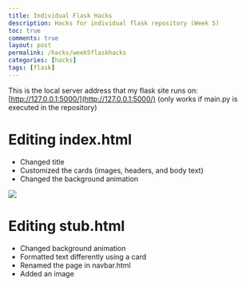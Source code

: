 ```yaml
---
title: Individual Flask Hacks
description: Hacks for individual flask repository (Week 5) 
toc: true
comments: true
layout: post
permalink: /hacks/week5flaskhacks
categories: [hacks]
tags: [flask]
---
```



This is the local server address that my flask site runs on: [http://127.0.0.1:5000/](http://127.0.0.1:5000/) (only works if main.py is executed in the repository)

# Editing index.html
- Changed title
- Customized the cards (images, headers, and body text)
- Changed the background animation

![]({{site.baseurl}}/images/flaskindexhtml.jpg)

# Editing stub.html
- Changed background animation
- Formatted text differently using a card
- Renamed the page in navbar.html
- Added an image
